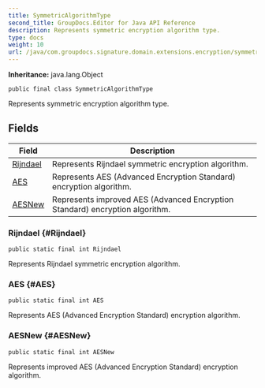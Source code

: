 ```yaml
---
title: SymmetricAlgorithmType
second_title: GroupDocs.Editor for Java API Reference
description: Represents symmetric encryption algorithm type.
type: docs
weight: 10
url: /java/com.groupdocs.signature.domain.extensions.encryption/symmetricalgorithmtype/
---
```

**Inheritance:**
java.lang.Object
```
public final class SymmetricAlgorithmType
```

Represents symmetric encryption algorithm type.
## Fields

| Field | Description |
| --- | --- |
| [Rijndael](#Rijndael) | Represents Rijndael symmetric encryption algorithm. |
| [AES](#AES) | Represents AES (Advanced Encryption Standard) encryption algorithm. |
| [AESNew](#AESNew) | Represents improved AES (Advanced Encryption Standard) encryption algorithm. |
### Rijndael {#Rijndael}
```
public static final int Rijndael
```


Represents Rijndael symmetric encryption algorithm.

### AES {#AES}
```
public static final int AES
```


Represents AES (Advanced Encryption Standard) encryption algorithm.

### AESNew {#AESNew}
```
public static final int AESNew
```


Represents improved AES (Advanced Encryption Standard) encryption algorithm.

